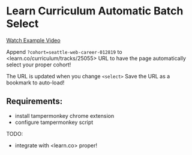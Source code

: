 # Learn Curriculum Automatic Batch Select

[Watch Example Video](./example.mp4)

Append `?cohort=seattle-web-career-012819`
to <learn.co/curriculum/tracks/25055> URL
to have the page automatically select your
proper cohort!

The URL is updated when you change `<select>`
Save the URL as a bookmark to auto-load!


## Requirements:
* install tampermonkey chrome extension
* configure tampermonkey script


TODO:
* integrate with <learn.co> proper!

